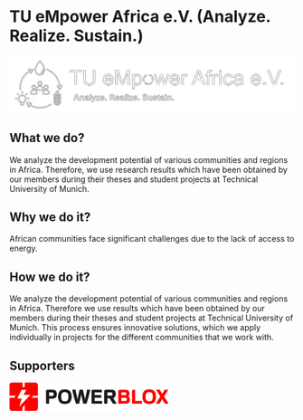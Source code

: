 # TU eMpower Africa e.V. (Analyze. Realize. Sustain.)
<img src="logo/logo-white-border-black.svg" />

## What we do?
We analyze the development potential of various communities and regions in Africa. Therefore, we use research results which have been obtained by our members during their theses and student projects at Technical University of Munich.

## Why we do it?
African communities face significant challenges due to the lack of access to energy.

## How we do it?
We analyze the development potential of various communities and regions in Africa. Therefore we use results which have been obtained by our members during their theses and student projects at Technical University of Munich. This process ensures innovative solutions, which we apply individually in projects for the different communities that we work with.

## Supporters
<div style="display: flex; flex-wrap: wrap;">
<a href="https://power-blox.com/" target="_blank">
<img src="/supporters/powerblox.svg" height="50"/>
</a>
</div>
